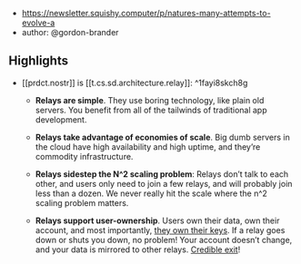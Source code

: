 
- https://newsletter.squishy.computer/p/natures-many-attempts-to-evolve-a
- author: @gordon-brander

## Highlights

- [[prdct.nostr]] is [[t.cs.sd.architecture.relay]]: ^1fayi8skch8g
  -   **Relays are simple**. They use boring technology, like plain old servers. You benefit from all of the tailwinds of traditional app development.
      
  -   **Relays take advantage of economies of scale**. Big dumb servers in the cloud have high availability and high uptime, and they’re commodity infrastructure.
      
  -   **Relays sidestep the N^2 scaling problem**: Relays don’t talk to each other, and users only need to join a few relays, and will probably join less than a dozen. We never really hit the scale where the n^2 scaling problem matters.
      
  -   **Relays support user-ownership**. Users own their data, own their account, and most importantly, [they own their keys](https://newsletter.squishy.computer/p/the-minimal-definition-of-user-agency). If a relay goes down or shuts you down, no problem! Your account doesn’t change, and your data is mirrored to other relays. [Credible exit](https://newsletter.squishy.computer/p/credible-exit)!